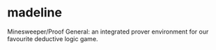 # madeline
Minesweeper/Proof General: an integrated prover environment for our favourite deductive logic game.
